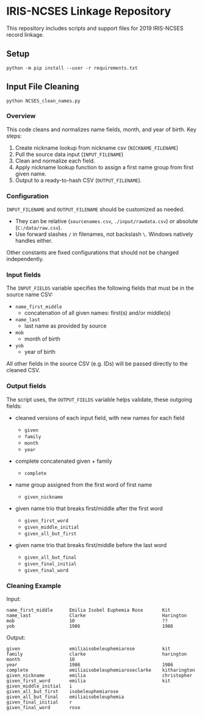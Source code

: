 # IRIS-NCSES Linkage Repository

This repository includes scripts and support files for 2019 IRIS-NCSES record linkage.

## Setup

```python -m pip install --user -r requirements.txt```

## Input File Cleaning

```python NCSES_clean_names.py```

### Overview

This code cleans and normalizes name fields, month, and year of birth. Key steps:

1. Create nickname lookup from nickname csv (`NICKNAME_FILENAME`)
2. Pull the source data input (`INPUT_FILENAME`)
3. Clean and normalize each field.
4. Apply nickname lookup function to assign a first name group from first given name.
5. Output to a ready-to-hash CSV (`OUTPUT_FILENAME`).

### Configuration

`INPUT_FILENAME` and `OUTPUT_FILENAME` should be customized as needed.

- They can be relative (`sourcenames.csv`, `./input/rawdata.csv`) or absolute (`C:/data/raw.csv`).
- Use forward slashes `/` in filenames, not backslash `\`. Windows natively handles either.

Other constants are fixed configurations that should not be changed independently.

### Input fields

The `INPUT_FIELDS` variable specifies the following fields that must be in the source name CSV:

- `name_first_middle`
   - concatenation of all given names: first(s) and/or middle(s)
- `name_last`
   - last name as provided by source
- `mob`
   - month of birth
- `yob`
   - year of birth

All other fields in the source CSV (e.g. IDs) will be passed directly to the cleaned CSV.

### Output fields

The script uses, the `OUTPUT_FIELDS` variable helps validate, these outgoing fields:

- cleaned versions of each input field, with new names for each field
    - `given`
    - `family`
    - `month`
    - `year`

- complete concatenated given + family
    - `complete`

- name group assigned from the first word of first name
    - `given_nickname`

- given name trio that breaks first/middle after the first word
    - `given_first_word`
    - `given_middle_initial`
    - `given_all_but_first`

- given name trio that breaks first/middle before the last word
    - `given_all_but_final`
    - `given_final_initial`
    - `given_final_word`

### Cleaning Example

Input:
```
name_first_middle      Emilia Isobel Euphemia Rose       Kit
name_last              Clarke                            Harington
mob                    10                                ??
yob                    1986                              1986
``` 
Output: 
``` 
given                  emiliaisobeleuphemiarose          kit                                          
family                 clarke                            harington         
month                  10                                
year                   1986                              1986     
complete               emiliaisobeleuphemiaroseclarke    kitharington       
given_nickname         emilia                            christopher                                 
given_first_word       emilia                            kit
given_middle_initial   i
given_all_but_first    isobeleuphemiarose
given_all_but_final    emiliaisobeleuphemia
given_final_initial    r
given_final_word       rose
```

